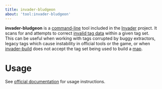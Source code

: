 ```yaml
---
title: invader-bludgeon
about: 'tool:invader-bludgeon'
---
```

**invader-bludgeon** is a [command-line](~) tool included in the [Invader](~) project. It scans for and attempts to correct [invalid tag data](~tags#invalid-data) within a given tag set. This can be useful when working with tags corrupted by buggy extractors, legacy tags which cause instability in official tools or the game, or when [invader-build](~) does not accept the tag set being used to build a [map](~maps).

# Usage
See [official documentation][docs] for usage instructions.

[docs]: https://github.com/SnowyMouse/invader#invader-bludgeon
